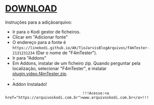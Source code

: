 # <a href="plugin.video.f4mTester.zip">DOWNLOAD</a>

Instruções para a adiçãoarquivo:


<p align="left">
  <ul>
    <li>Ir para o Kodi gestor de ficheiros.</li>
    <li>Clicar em "Adicionar fonte"</li>
    <li>O endereço para a fonte é <code>https://linekodi.github.io/AK/TioJarvisBlogArquivos/f4mTester-2131231234</code> (Dar o nome de "F4mTester").</li>
    <li>Ir para "Addons"</li>
    <li>Em Addons, instalar de um ficheiro zip. Quando perguntar pela localização, selecionar "F4mTester", e instalar <a href="plugin.video.f4mTester.zip">plugin.video.f4mTester.zip</a>.</li>
    -
    <li>Addon Instalado!</li>
    
</ul>

                                       !!!Acesse:<a href="https://arquivoskodi.com.br">www.arquivoskodi.com.br</a>!!!
                                       

</p>

